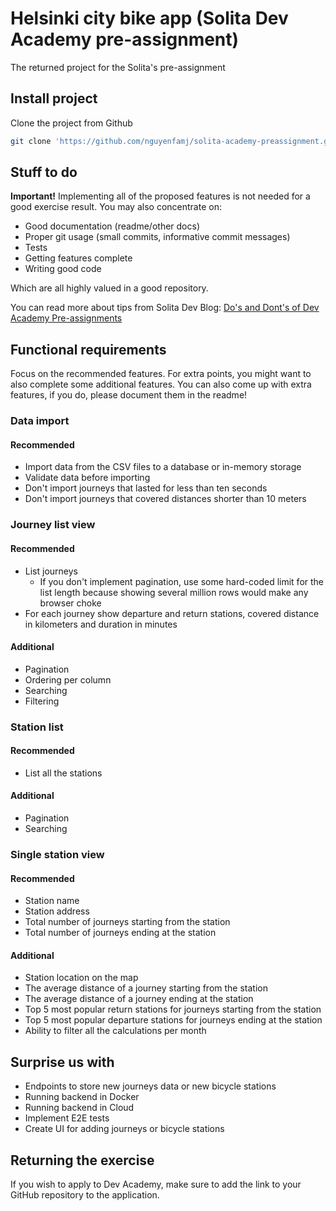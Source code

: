 # Helsinki city bike app (Solita Dev Academy pre-assignment)

The returned project for the Solita's pre-assignment

## Install project

Clone the project from Github

```bash
git clone 'https://github.com/nguyenfamj/solita-academy-preassignment.git'
```

## Stuff to do

**Important!** Implementing all of the proposed features is not needed for a good exercise result. You may also concentrate on:

- Good documentation (readme/other docs)
- Proper git usage (small commits, informative commit messages)
- Tests
- Getting features complete
- Writing good code

Which are all highly valued in a good repository.

You can read more about tips from Solita Dev Blog: [Do's and Dont's of Dev Academy Pre-assignments](https://dev.solita.fi/2021/11/04/how-to-pre-assignments.html)

## Functional requirements

Focus on the recommended features. For extra points, you might want to also complete some additional features. You can also come up with extra features, if you do, please document them in the readme!

### Data import

#### Recommended

- Import data from the CSV files to a database or in-memory storage
- Validate data before importing
- Don't import journeys that lasted for less than ten seconds
- Don't import journeys that covered distances shorter than 10 meters

### Journey list view

#### Recommended

- List journeys
  - If you don't implement pagination, use some hard-coded limit for the list length because showing several million rows would make any browser choke
- For each journey show departure and return stations, covered distance in kilometers and duration in minutes

#### Additional

- Pagination
- Ordering per column
- Searching
- Filtering

### Station list

#### Recommended

- List all the stations

#### Additional

- Pagination
- Searching

### Single station view

#### Recommended

- Station name
- Station address
- Total number of journeys starting from the station
- Total number of journeys ending at the station

#### Additional

- Station location on the map
- The average distance of a journey starting from the station
- The average distance of a journey ending at the station
- Top 5 most popular return stations for journeys starting from the station
- Top 5 most popular departure stations for journeys ending at the station
- Ability to filter all the calculations per month

## Surprise us with

- Endpoints to store new journeys data or new bicycle stations
- Running backend in Docker
- Running backend in Cloud
- Implement E2E tests
- Create UI for adding journeys or bicycle stations

## Returning the exercise

If you wish to apply to Dev Academy, make sure to add the link to your GitHub repository to the application.
